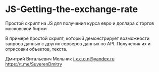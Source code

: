 # JS-Getting-the-exchange-rate
Простой скрипт на JS для получения курса евро и доллара с торгов московской биржи

В примере простой скрипт, который демонстрирует возможности запроса данных с других серверов данных по API.
Получения их  и отрисовки объектов, текста.

Дмитрий Витальевич Мельник
i.x.c.o.n@yandex.ru
https://t.me/SuverenDmitry
